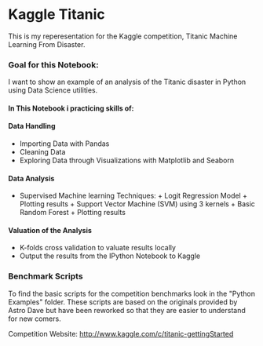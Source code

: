 # Kaggle Titanic
This is my reperesentation for the Kaggle competition, Titanic Machine Learning From Disaster.

### Goal for this Notebook:
I want to show an example of an analysis of the Titanic disaster in Python using Data Science utilities. 

#### In This Notebook i practicing skills of:
#### Data Handling
*   Importing Data with Pandas
*   Cleaning Data
*   Exploring Data through Visualizations with Matplotlib and Seaborn

#### Data Analysis
*    Supervised Machine learning Techniques:
    +   Logit Regression Model
    +   Plotting results
    +   Support Vector Machine (SVM) using 3 kernels
    +   Basic Random Forest
    +   Plotting results

#### Valuation of the Analysis
*   K-folds cross validation to valuate results locally
*   Output the results from the IPython Notebook to Kaggle


### Benchmark Scripts
To find the basic scripts for the competition benchmarks look in the "Python Examples" folder. These scripts are based on the originals provided by Astro Dave but have been reworked so that they are easier to understand for new comers.

Competition Website: http://www.kaggle.com/c/titanic-gettingStarted
